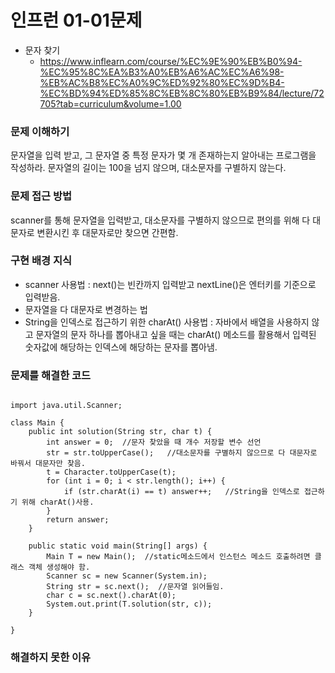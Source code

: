 # 인프런 01-01문제
- 문자 찾기
  - https://www.inflearn.com/course/%EC%9E%90%EB%B0%94-%EC%95%8C%EA%B3%A0%EB%A6%AC%EC%A6%98-%EB%AC%B8%EC%A0%9C%ED%92%80%EC%9D%B4-%EC%BD%94%ED%85%8C%EB%8C%80%EB%B9%84/lecture/72705?tab=curriculum&volume=1.00

### 문제 이해하기

문자열을 입력 받고, 그 문자열 중 특정 문자가 몇 개 존재하는지 알아내는 프로그램을 작성하라. 문자열의 길이는 100을 넘지 않으며, 대소문자를 구별하지 않는다.

### 문제 접근 방법

scanner를 통해 문자열을 입력받고, 대소문자를 구별하지 않으므로 편의를 위해 다 대문자로 변환시킨 후 대문자로만 찾으면 간편함.

### 구현 배경 지식
- scanner 사용법 : next()는 빈칸까지 입력받고 nextLine()은 엔터키를 기준으로 입력받음.
- 문자열을 다 대문자로 변경하는 법
- String을 인덱스로 접근하기 위한 charAt() 사용법 : 자바에서 배열을 사용하지 않고 문자열의 문자 하나를 뽑아내고 싶을 때는 charAt() 메소드를 활용해서 입력된 숫자값에 해당하는 인덱스에 해당하는 문자를 뽑아냄.


### 문제를 해결한 코드
```javapackage com.example.algo.ch1;

import java.util.Scanner;

class Main {
    public int solution(String str, char t) {
        int answer = 0;  //문자 찾았을 때 개수 저장할 변수 선언
        str = str.toUpperCase();   //대소문자를 구별하지 않으므로 다 대문자로 바꿔서 대문자만 찾음.
        t = Character.toUpperCase(t);
        for (int i = 0; i < str.length(); i++) {
            if (str.charAt(i) == t) answer++;   //String을 인덱스로 접근하기 위해 charAt()사용.
        }
        return answer;
    }

    public static void main(String[] args) {
        Main T = new Main();  //static메소드에서 인스턴스 메소드 호출하려면 클래스 객체 생성해야 함.
        Scanner sc = new Scanner(System.in);
        String str = sc.next();  //문자열 읽어들임.
        char c = sc.next().charAt(0);
        System.out.print(T.solution(str, c));
    }

}

```

### 해결하지 못한 이유
